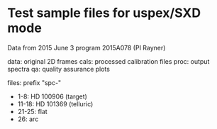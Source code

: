 # Test sample files for uspex/SXD mode 

Data from 2015 June 3 program 2015A078 (PI Rayner)

data: original 2D frames
cals: processed calibration files
proc: output spectra
qa: quality assurance plots

files: prefix "spc-"

- 1-8:	HD 100906 (target)
- 11-18:	HD 101369 (telluric)
- 21-25:	flat
- 26:	arc
